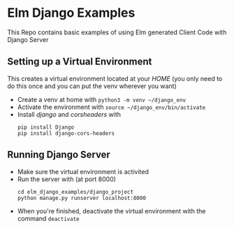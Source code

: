 # Elm Django Examples
This Repo contains basic examples of using Elm generated Client Code with Django Server 

## Setting up a Virtual Environment

This creates a virtual environment located at your
*HOME* (you only need to do this once and you can put the venv wherever you want)
- Create a venv at home with `python3 -m venv ~/django_env`
- Activate the environment with `source ~/django_env/bin/activate`
- Install *django* and *corsheaders* with 
  ~~~~
  pip install Django
  pip install django-cors-headers
  ~~~~

## Running Django Server

- Make sure the virtual environment is activited
- Run the server with (at port 8000)
  ~~~~
  cd elm_django_examples/django_project
  python manage.py runserver localhost:8000
  ~~~~
- When you're finished, deactivate the virtual environment with the command `deactivate`
